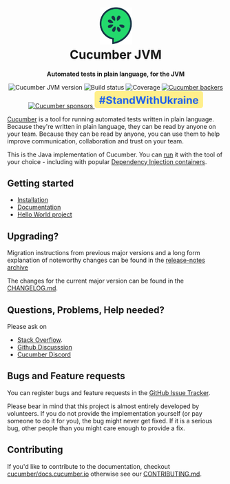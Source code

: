 <h1 align="center">
  <img src="https://raw.githubusercontent.com/cucumber/cucumber-js/46a5a78107be27e99c6e044c69b6e8f885ce456c/docs/images/logo.svg" alt="Cucumber logo" width="75">
  <br>
  Cucumber JVM
</h1>
<p align="center">
  <b>Automated tests in plain language, for the JVM</b>
</p>

<p align="center">
  <a href="https://central.sonatype.com/artifact/io.cucumber/cucumber-java" style="text-decoration: none">
    <img src="https://img.shields.io/maven-central/v/io.cucumber/cucumber-java?style=flat&color=dark-green&label=Maven%20Central" alt="Cucumber JVM version">
  </a>
  <a href="https://github.com/cucumber/cucumber-jvm/actions" style="text-decoration: none">
    <img src="https://github.com/cucumber/cucumber-jvm/actions/workflows/release-java.yml/badge.svg" alt="Build status">
  </a>
  <a href="https://codecov.io/gh/cucumber/cucumber-jvm/branch/main" style="text-decoration: none">
    <img src="https://codecov.io/gh/cucumber/cucumber-jvm/branch/main/graph/badge.svg" alt="Coverage">
  </a>
  <a href="https://opencollective.com/cucumber">
    <img src="https://opencollective.com/cucumber/backers/badge.svg" alt="Cucumber backers">
  </a>
  <a href="https://opencollective.com/cucumber">
    <img src="https://opencollective.com/cucumber/sponsors/badge.svg" alt="Cucumber sponsors">
  </a>
  <a href="https://vshymanskyy.github.io/StandWithUkraine">
    <img src="https://raw.githubusercontent.com/vshymanskyy/StandWithUkraine/main/badges/StandWithUkraine.svg" alt="Ukraine solidarity">
  </a>
</p>

[Cucumber](https://github.com/cucumber) is a tool for running automated tests written in plain language. Because they're
written in plain language, they can be read by anyone on your team. Because they can be
read by anyone, you can use them to help improve communication, collaboration and trust on
your team.

This is the Java implementation of Cucumber. You can [run](https://cucumber.io/docs/cucumber/api/#running-cucumber) it with
the tool of your choice - including with popular
[Dependency Injection containers](https://cucumber.io/docs/installation/java/#dependency-injection).

## Getting started

* [Installation](https://cucumber.io/docs/installation/java/)
* [Documentation](https://cucumber.io/docs/cucumber/)
* [Hello World project](https://github.com/cucumber/cucumber-java-skeleton)

## Upgrading?

Migration instructions from previous major versions and a long form
explanation of noteworthy changes can be found in the [release-notes archive](release-notes)

The changes for the current major version can be found in the [CHANGELOG.md](CHANGELOG.md).

## Questions, Problems, Help needed?

Please ask on

* [Stack Overflow](https://stackoverflow.com/questions/tagged/cucumber-jvm).
* [Github Discusssion](https://github.com/orgs/cucumber/discussions)
* [Cucumber Discord](https://cucumber.io/docs/community/get-in-touch/#discord)

## Bugs and Feature requests

You can register bugs and feature requests in the
[GitHub Issue Tracker](https://github.com/cucumber/cucumber-jvm/issues).

Please bear in mind that this project is almost entirely developed by
volunteers. If you do not provide the implementation yourself (or pay someone
to do it for you), the bug might never get fixed. If it is a serious bug, other
people than you might care enough to provide a fix.

## Contributing

If you'd like to contribute to the documentation, checkout
[cucumber/docs.cucumber.io](https://github.com/cucumber/docs.cucumber.io)
otherwise see our
[CONTRIBUTING.md](https://github.com/cucumber/cucumber-jvm/blob/main/CONTRIBUTING.md).
